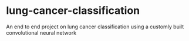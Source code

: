 # lung-cancer-classification
An end to end project on lung cancer classification using a customly built convolutional neural network
